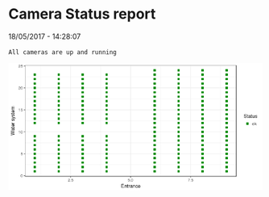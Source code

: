 Camera Status report
================
18/05/2017 - 14:28:07

    All cameras are up and running

![](camreport_files/figure-markdown_github/unnamed-chunk-2-1.png)
